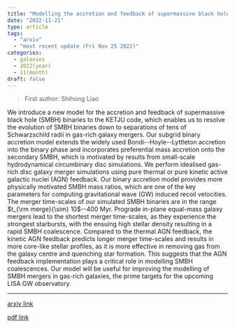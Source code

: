 ```yaml
---
title: "Modelling the accretion and feedback of supermassive black hole binaries in gas-rich galaxy mergers"
date: "2022-11-21"
type: article
tags:
  - "arxiv"
  - "most recent update (Fri Nov 25 2022)"
categories:
  - galaxies
  - 2022(year)
  - 11(month)
draft: false
---
```


> First author: Shihong Liao

 We introduce a new model for the accretion and feedback of supermassive black
hole (SMBH) binaries to the KETJU code, which enables us to resolve the
evolution of SMBH binaries down to separations of tens of Schwarzschild radii
in gas-rich galaxy mergers. Our subgrid binary accretion model extends the
widely used Bondi--Hoyle--Lyttleton accretion into the binary phase and
incorporates preferential mass accretion onto the secondary SMBH, which is
motivated by results from small-scale hydrodynamical circumbinary disc
simulations. We perform idealised gas-rich disc galaxy merger simulations using
pure thermal or pure kinetic active galactic nuclei (AGN) feedback. Our binary
accretion model provides more physically motivated SMBH mass ratios, which are
one of the key parameters for computing gravitational wave (GW) induced recoil
velocities. The merger time-scales of our simulated SMBH binaries are in the
range $t_{\rm merge}{\sim} 10$--$400$ Myr. Prograde in-plane equal-mass galaxy
mergers lead to the shortest merger time-scales, as they experience the
strongest starbursts, with the ensuing high stellar density resulting in a
rapid SMBH coalescence. Compared to the thermal AGN feedback, the kinetic AGN
feedback predicts longer merger time-scales and results in more core-like
stellar profiles, as it is more effective in removing gas from the galaxy
centre and quenching star formation. This suggests that the AGN feedback
implementation plays a critical role in modelling SMBH coalescences. Our model
will be useful for improving the modelling of SMBH mergers in gas-rich
galaxies, the prime targets for the upcoming LISA GW observatory.

---
[arxiv link](http://arxiv.org/abs/2211.11788v1)

[pdf link](http://arxiv.org/pdf/2211.11788v1)